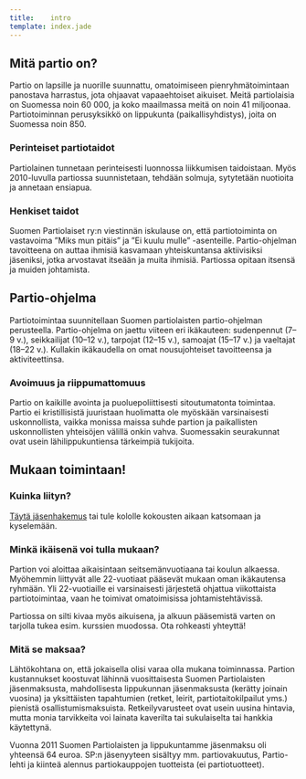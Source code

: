 ```yaml
---
title:    intro
template: index.jade
---
```


## Mitä partio on?

Partio on lapsille ja nuorille suunnattu, omatoimiseen pienryhmätoimintaan panostava harrastus, jota ohjaavat vapaaehtoiset aikuiset. Meitä partiolaisia on Suomessa noin 60 000, ja koko maailmassa meitä on noin 41 miljoonaa. Partiotoiminnan perusyksikkö on lippukunta (paikallisyhdistys), joita on Suomessa noin 850.

### Perinteiset partiotaidot

Partiolainen tunnetaan perinteisesti luonnossa liikkumisen taidoistaan. Myös 2010-luvulla partiossa suunnistetaan, tehdään solmuja, sytytetään nuotioita ja annetaan ensiapua.

### Henkiset taidot

Suomen Partiolaiset ry:n viestinnän iskulause on, että partiotoiminta on vastavoima ”Miks mun pitäis” ja ”Ei kuulu mulle” -asenteille. Partio-ohjelman tavoitteena on auttaa ihmisiä kasvamaan yhteiskuntansa aktiivisiksi jäseniksi, jotka arvostavat itseään ja muita ihmisiä. Partiossa opitaan itsensä ja muiden johtamista.

## Partio-ohjelma

Partiotoimintaa suunnitellaan Suomen partiolaisten partio-ohjelman perusteella. Partio-ohjelma on jaettu viiteen eri ikäkauteen: sudenpennut (7–9 v.), seikkailijat (10–12 v.), tarpojat (12–15 v.), samoajat (15–17 v.) ja vaeltajat (18–22 v.). Kullakin ikäkaudella on omat nousujohteiset tavoitteensa ja aktiviteettinsa.

### Avoimuus ja riippumattomuus

Partio on kaikille avointa ja puoluepoliittisesti sitoutumatonta toimintaa. Partio ei kristillisistä juuristaan huolimatta ole myöskään varsinaisesti uskonnollista, vaikka monissa maissa suhde partion ja paikallisten uskonnollisten yhteisöjen välillä onkin vahva. Suomessakin seurakunnat ovat usein lähilippukuntiensa tärkeimpiä tukijoita.

## Mukaan toimintaan!

### Kuinka liityn?

[Täytä jäsenhakemus](jaseneksi.html) tai tule kololle kokousten aikaan katsomaan ja kyselemään.

### Minkä ikäisenä voi tulla mukaan?

Partion voi aloittaa aikaisintaan seitsemänvuotiaana tai koulun alkaessa. Myöhemmin liittyvät alle 22-vuotiaat pääsevät mukaan oman ikäkautensa ryhmään. Yli 22-vuotiaille ei varsinaisesti järjestetä ohjattua viikottaista partiotoimintaa, vaan he toimivat omatoimisissa johtamistehtävissä.

Partiossa on silti kivaa myös aikuisena, ja alkuun pääsemistä varten on tarjolla tukea esim. kurssien muodossa. Ota rohkeasti yhteyttä!

### Mitä se maksaa?

Lähtökohtana on, että jokaisella olisi varaa olla mukana toiminnassa. Partion kustannukset koostuvat lähinnä vuosittaisesta Suomen Partiolaisten jäsenmaksusta, mahdollisesta lippukunnan jäsenmaksusta (kerätty joinain vuosina) ja yksittäisten tapahtumien (retket, leirit, partiotaitokilpailut yms.) pienistä osallistumismaksuista. Retkeilyvarusteet ovat usein uusina hintavia, mutta monia tarvikkeita voi lainata kaverilta tai sukulaiselta tai hankkia käytettynä.

Vuonna 2011 Suomen Partiolaisten ja lippukuntamme jäsenmaksu oli yhteensä 64 euroa. SP:n jäsenyyteen sisältyy mm. partiovakuutus, Partio-lehti ja kiinteä alennus partiokauppojen tuotteista (ei partiotuotteet).